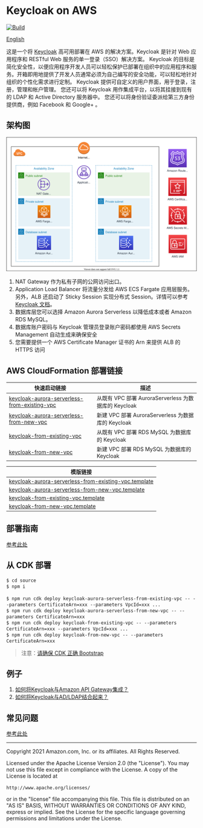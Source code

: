 # Keycloak on AWS

[![Build](https://github.com/aws-samples/keycloak-on-aws/actions/workflows/build.yml/badge.svg)](https://github.com/aws-samples/keycloak-on-aws/actions/workflows/build.yml)

[English](./README.md)

这是一个将 [Keycloak](https://www.keycloak.org/) 高可用部署在 AWS 的解决方案。Keycloak 是针对 Web 应用程序和 RESTful Web 服务的单一登录（SSO）解决方案。 Keycloak 的目标是简化安全性，以便应用程序开发人员可以轻松保护已部署在组织中的应用程序和服务。开箱即用地提供了开发人员通常必须为自己编写的安全功能，可以轻松地针对组织的个性化需求进行定制。 Keycloak 提供可自定义的用户界面，用于登录，注册，管理和帐户管理。 您还可以将 Keycloak 用作集成平台，以将其挂接到现有的 LDAP 和 Active Directory 服务器中。 您还可以将身份验证委派给第三方身份提供商，例如 Facebook 和 Google+ 。

## 架构图

![architecture](assets/01-keycloak-on-aws-architecture.svg)

1. NAT Gateway 作为私有子网的公网访问出口。
2. Application Load Balancer 将流量分发给 AWS ECS Fargate 应用层服务。另外，ALB 还启动了 Sticky Session 实现分布式 Session。详情可以参考 [Keycloak 文档](https://www.keycloak.org/docs/latest/server_installation/index.html#sticky-sessions)。
3. 数据库层您可以选择 Amazon Aurora Serverless 以降低成本或者 Amazon RDS MySQL。
4. 数据库账户密码与 Keycloak 管理员登录账户密码都使用 AWS Secrets Management 自动生成来确保安全
5. 您需要提供一个 AWS Certificate Manager 证书的 Arn 来提供 ALB 的 HTTPS 访问

## AWS CloudFormation 部署链接

| 快速启动链接                                                                                                                                                                                                                                             | 描述                                                 |
| -------------------------------------------------------------------------------------------------------------------------------------------------------------------------------------------------------------------------------------------------------- | ---------------------------------------------------- |
| [keycloak-aurora-serverless-from-existing-vpc](https://console.aws.amazon.com/cloudformation/home#/stacks/quickcreate?templateUrl=https://aws-gcr-solutions.s3.amazonaws.com/keycloakonaws/latest/keycloak-aurora-serverless-from-existing-vpc.template) | 从既有 VPC 部署 AuroraServerless 为数据库的 Keycloak |
| [keycloak-aurora-serverless-from-new-vpc](https://console.aws.amazon.com/cloudformation/home#/stacks/quickcreate?templateUrl=https://aws-gcr-solutions.s3.amazonaws.com/keycloakonaws/latest/keycloak-aurora-serverless-from-new-vpc.template)           | 新建 VPC 部署 AuroraServerless 为数据库的 Keycloak   |
| [keycloak-from-existing-vpc](https://console.aws.amazon.com/cloudformation/home#/stacks/quickcreate?templateUrl=https://aws-gcr-solutions.s3.amazonaws.com/keycloakonaws/latest/keycloak-from-existing-vpc.template)                                     | 从既有 VPC 部署 RDS MySQL 为数据库的 Keycloak        |
| [keycloak-from-new-vpc](https://console.aws.amazon.com/cloudformation/home#/stacks/quickcreate?templateUrl=https://aws-gcr-solutions.s3.amazonaws.com/keycloakonaws/latest/keycloak-from-new-vpc.template)                                               | 新建 VPC 部署 RDS MySQL 为数据库的 Keycloak          |


| 模版链接                                                                                                                                                                       |
| ------------------------------------------------------------------------------------------------------------------------------------------------------------------------------ |
| [keycloak-aurora-serverless-from-existing-vpc.template](https://aws-gcr-solutions.s3.amazonaws.com/keycloakonaws/latest/keycloak-aurora-serverless-from-existing-vpc.template) |
| [keycloak-aurora-serverless-from-new-vpc.template](https://aws-gcr-solutions.s3.amazonaws.com/keycloakonaws/latest/keycloak-aurora-serverless-from-new-vpc.template)           |
| [keycloak-from-existing-vpc.template](https://aws-gcr-solutions.s3.amazonaws.com/keycloakonaws/latest/keycloak-from-existing-vpc.template)                                     |
| [keycloak-from-new-vpc.template](https://aws-gcr-solutions.s3.amazonaws.com/keycloakonaws/latest/keycloak-from-new-vpc.template)                                               |

## 部署指南

[参考此处](./doc/DEPLOYMENT_GUIDE.zh.md)

## 从 CDK 部署

```shell
$ cd source
$ npm i

$ npm run cdk deploy keycloak-aurora-serverless-from-existing-vpc -- --parameters CertificateArn=xxx --parameters VpcId=xxx ...
$ npm run cdk deploy keycloak-aurora-serverless-from-new-vpc -- --parameters CertificateArn=xxx
$ npm run cdk deploy keycloak-from-existing-vpc -- --parameters CertificateArn=xxx --parameters VpcId=xxx ...
$ npm run cdk deploy keycloak-from-new-vpc -- --parameters CertificateArn=xxx
```

> 注意：[请确保 CDK 正确 Bootstrap](https://docs.aws.amazon.com/cdk/latest/guide/bootstrapping.html)

## 例子

1. [如何将Keycloak与Amazon API Gateway集成？](./examples/api-gw/README.md)
2. [如何将Keycloak与AD/LDAP结合起来？](./doc/AD_LDAP_USER_FEDERATION.md)

## 常见问题

[参考此处](./doc/FAQ.zh.md)

***

Copyright 2021 Amazon.com, Inc. or its affiliates. All Rights Reserved.

Licensed under the Apache License Version 2.0 (the "License"). You may not use this file except in compliance with the License. A copy of the License is located at

    http://www.apache.org/licenses/

or in the "license" file accompanying this file. This file is distributed on an "AS IS" BASIS, WITHOUT WARRANTIES OR CONDITIONS OF ANY KIND, express or implied. See the License for the specific language governing permissions and limitations under the License.


